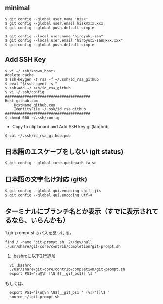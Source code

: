## minimal

```
$ git config --global user.name "hisk"
$ git config --global user.email hisk@xxx.xxx
$ git config --global push.default simple
```

```
$ git config --local user.name "hiroyuki-san"
$ git config --local user.email "hiroyuki-san@xxx.xxx"
$ git config --global push.default simple
```

## Add SSH Key
```
$ vi ~/.ssh/known_hosts
#delete cache
$ ssh-keygen -t rsa -f ~/.ssh/id_rsa_github
$ eval "$(ssh-agent -s)"
$ ssh-add ~/.ssh/id_rsa_github
$ vi ~/.ssh/config
#######################################
Host github.com
    HostName github.com
    IdentityFile ~/.ssh/id_rsa_github
#######################################
$ chmod 600 ~/.ssh/config
```

- Copy to clip board and Add SSH key git(lab|hub)

```
$ cat ~/.ssh/id_rsa_github.pub
```

## 日本語のエスケープをしない (git status)

```
$ git config --global core.quotepath false
```

## 日本語の文字化け対応 (gitk)

```
$ git config --global gui.encoding shift-jis
$ git config --global gui.encoding utf-8
```

## ターミナルにブランチ名とか表示（すでに表示されてるなら、いらんかも）

1.git-prompt.shのパスを見つける。

```
find / -name 'git-prompt.sh' 2>/dev/null
./usr/share/git-core/contrib/completion/git-prompt.sh
```

1. .bashrcに以下2行追加

```
  vi .bashrc
  ./usr/share/git-core/contrib/completion/git-prompt.sh
  export PS1='\u@\h [\W $(__git_ps1)] \$ '
```

もしくは、
```
  export PS1='[\u@\h \W$(__git_ps1 " (%s)")]\$ '
  source ~/.git-prompt.sh
```
